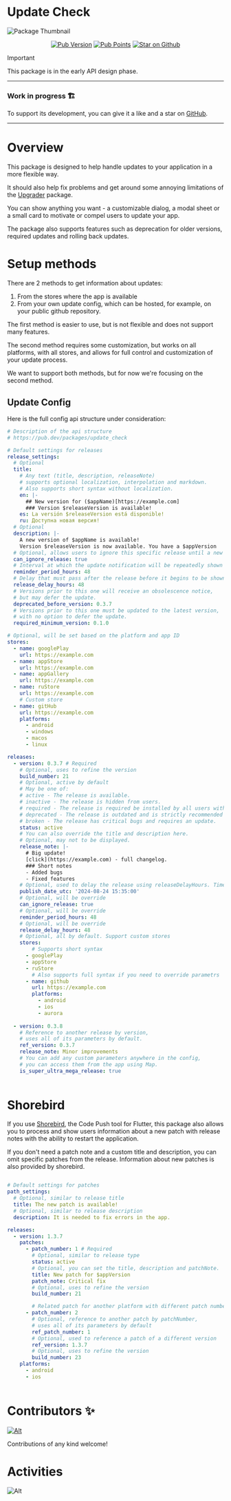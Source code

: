 # Update Check

![Package Thumbnail](https://github.com/user-attachments/assets/c6407043-0941-4ed3-aae4-a4323702eb29)

<p align="center">
<a href="https://pub.dev/packages/app_update_checker"><img alt="Pub Version" src="https://img.shields.io/pub/v/app_update_checker"></a>
<a href="https://pub.dev/packages/app_update_checker"><img alt="Pub Points" src="https://img.shields.io/pub/points/app_update_checker"></a>
<a href="https://github.com/StarProxima/dev_kit"><img src="https://img.shields.io/github/stars/StarProxima/dev_kit?style=flat&logo=github&colorB=deeppink&label=stars" alt="Star on Github"></a>
</p>

> [!IMPORTANT]
> This package is in the early API design phase.

---

### Work in progress 🏗️

To support its development, you can give it a like and a star on [GitHub](https://github.com/StarProxima/dev_kit).

---



# Overview

This package is designed to help handle updates to your application in a more flexible way.

It should also help fix problems and get around some annoying limitations of the [Upgrader](https://pub.dev/packages/upgrader) package.

You can show anything you want - a customizable dialog, a modal sheet or a small card to motivate or compel users to update your app. 

The package also supports features such as deprecation for older versions, required updates and rolling back updates.



# Setup methods

There are 2 methods to get information about updates: 
1) From the stores where the app is available 
2) From your own update config, which can be hosted, for example, on your public github repository.

The first method is easier to use, but is not flexible and does not support many features.

The second method requires some customization, but works on all platforms, with all stores, and allows for full control and customization of your update process.

We want to support both methods, but for now we're focusing on the second method.

## Update Config

Here is the full config api structure under consideration:
```yaml
# Description of the api structure
# https://pub.dev/packages/update_check

# Default settings for releases
release_settings:
  # Optional
  title:
    # Any text (title, description, releaseNote)
    # supports optional localization, interpolation and markdown.
    # Also supports short syntax without localization.
    en: |-
      ## New version for ($appName)[https://example.com]
      ### Version $releaseVersion is available!
    es: La versión $releaseVersion está disponible!
    ru: Доступна новая версия!
  # Optional
  description: |-
    A new version of $appName is available!
    Version $releaseVersion is now available. You have a $appVersion
  # Optional, allows users to ignore this specific release until a new one is available
  can_ignore_release: true
  # Interval at which the update notification will be repeatedly shown to the user
  reminder_period_hours: 48
  # Delay that must pass after the release before it begins to be shown to all users
  release_delay_hours: 48
  # Versions prior to this one will receive an obsolescence notice,
  # but may defer the update.
  deprecated_before_version: 0.3.7
  # Versions prior to this one must be updated to the latest version,
  # with no option to defer the update.
  required_minimum_version: 0.1.0 

# Optional, will be set based on the platform and app ID
stores:
  - name: googlePlay 
    url: https://example.com
  - name: appStore
    url: https://example.com
  - name: appGallery 
    url: https://example.com
  - name: ruStore 
    url: https://example.com
    # Custom store
  - name: gitHub
    url: https://example.com
    platforms:
      - android
      - windows
      - macos
      - linux

releases:
  - version: 0.3.7 # Required
    # Optional, uses to refine the version
    build_number: 21
    # Optional, active by default
    # May be one of:
    # active - The release is available.
    # inactive - The release is hidden from users.
    # required - The release is required be installed by all users with older versions.
    # deprecated - The release is outdated and is strictly recommended to be updated.
    # broken - The release has critical bugs and requires an update.
    status: active
    # You can also override the title and description here.
    # Optional, may not to be displayed.
    release_note: |-
      # Big update!
      [click](https://example.com) - full changelog.
      ### Short notes
      - Added bugs
      - Fixed features
    # Optional, used to delay the release using releaseDelayHours. Time is optional.
    publish_date_utc: '2024-08-24 15:35:00'
    # Optional, will be override
    can_ignore_release: true
    # Optional, will be override
    reminder_period_hours: 48
    # Optional, will be override
    release_delay_hours: 48
    # Optional, all by default. Support custom stores
    stores:
        # Supports short syntax
      - googlePlay
      - appStore
      - ruStore
        # Also supports full syntax if you need to override parametrs
      - name: github
        url: https://example.com
        platforms: 
          - android
          - ios
          - aurora
    
  - version: 0.3.8
    # Reference to another release by version,
    # uses all of its parameters by default.
    ref_version: 0.3.7
    release_note: Minor improvements
    # You can add any custom parameters anywhere in the config, 
    # you can access them from the app using Map.
    is_super_ultra_mega_release: true
    
```


# Shorebird

If you use [Shorebird](https://shorebird.dev/), the Code Push tool for Flutter, this package also allows you to process and show users information about a new patch with release notes with the ability to restart the application.

If you don't need a patch note and a custom title and description, you can omit specific patches from the release. Information about new patches is also provided by shorebird.

```yaml

# Default settings for patches
path_settings:
  # Optional, similar to release title
  title: The new patch is available!
  # Optional, similar to release description
  description: It is needed to fix errors in the app.

releases:
  - version: 1.3.7
    patches:
      - patch_number: 1 # Required
        # Optional, similar to release type
        status: active
        # Optional, you can set the title, description and patchNote.
        title: New patch for $appVersion
        patch_note: Critical fix
        # Optional, uses to refine the version
        build_number: 21

        # Related patch for another platform with different patch number
      - patch_number: 2
        # Optional, reference to another patch by patchNumber,  
        # uses all of its parameters by default
        ref_patch_number: 1
        # Optional, used to reference a patch of a different version
        ref_version: 1.3.7
        # Optional, uses to refine the version
        build_number: 23
    platforms:
      - android
      - ios 
        
```



# Contributors ✨

[![Alt](https://opencollective.com/dev_kit/contributors.svg?width=890&button=false)](https://github.com/remarkablemark/dev_kit/graphs/contributors)

Contributions of any kind welcome!



# Activities

![Alt](https://repobeats.axiom.co/api/embed/732b41cfc45839e3b078304e6b46ca0da7bd7f15.svg "Repobeats analytics image")